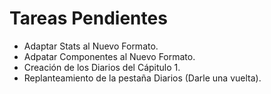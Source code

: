 # Tareas Pendientes

- Adaptar Stats al Nuevo Formato.
- Adpatar Componentes al Nuevo Formato.
- Creación de los Diarios del Cápitulo 1.
- Replanteamiento de la pestaña Diarios (Darle una vuelta).
